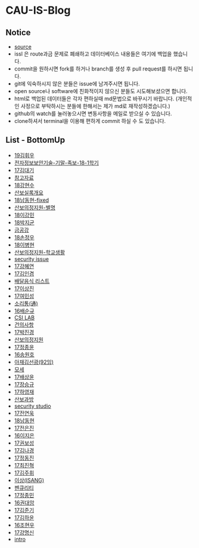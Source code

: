 # CAU-IS-Blog
## Notice
- [source](https://github.com/CAU-Dawn/)
- issl 은 route과금 문제로 폐쇄하고 데이터베이스 내용들은 여기에 백업을 했습니다.
- commit을 원하시면 fork를 하거나 branch를 생성 후 pull request를 하시면 됩니다.
- git에 익숙하시지 않은 분들은 issue에 남겨주시면 됩니다.
- open source나 software에 친화적이지 않으신 분들도 시도해보셨으면 합니다.
- html로 백업된 데이터들은 각자 편하실때 md문법으로 바꾸시기 바랍니다. (개인적인 사정으로 부탁하시는 분들에 한해서는 제가 md로 재작성하겠습니다.)
- github의 watch를 눌러놓으시면 변동사항을 메일로 받으실 수 있습니다.
- clone하셔서 terminal을 이용해 편하게 commit 하실 수 도 있습니다.
## List - BottomUp
- [19김휘우](/19김휘우.md)
- [전자정보보안기술-기말-족보-18-1학기](/전자정보보안기술-기말-족보-18-1학기.md)
- [17김대기](/17김대기.md)
- [참고자료](/참고자료.md)
- [18강현수](/18강현수.md)
- [산보실록개요](산보실록개요.md)
- [18남동현-fixed](/18남동현-fixed.md)
- [산보의정지원-별명](/산보의정지원-별명.md)
- [18이강민](18이강민.md)
- [18박지균](/18박지균.md)
- [금공강](/금공강.md)
- [18손정우](/18손정우.md)
- [18이병현](/18이병현.md)
- [산보의정지원-학교생활](/산보의정지원-학교생활.md)
- [security issue](/security-issue.md)
- [17강혜연](/17강혜연.md)
- [17김인겸](/17김인겸.md)
- [배달음식 리스트](/배달음식리스트.md)
- [17이상진](/17이상진.md)
- [17여민성](/17여민성.md)
- [소리통(通)](/소리통.md)
- [16배순규](16배순규.md)
- [CSI LAB](/CSI-Lab.md)
- [건의사항](/건의사항.md)
- [17박진경](/17박진경.md)
- [산보의정지원](/산보의정지원.md)
- [17정종윤](/17정종윤.md)
- [16송원호](/16송원호.md)
- [아재김선광(92임)](아재김선광.md)
- [모세](/모세.md)
- [17배상윤](/17배상윤.md)
- [17장승규](/17장승규.md)
- [17하영재](/17하영재.md)
- [산보과방](/산보과방.md)
- [security studio](/security-studio,md)
- [17전연욱](/17전연욱.md)
- [18남동현](18남동현.md)
- [17전은진](/17전은진.md)
- [16이지은](/16이지은.md)
- [17권보성](/17권보성.md)
- [17김나경](/17김나경.md)
- [17정동진](/17정동진.md)
- [17최진혁](/17최진혁.md)
- [17김주휘](/17김주휘.md)
- [이상(ISANG)](/이상(ISANG).md)
- [펜큐리티](/펜큐리티.md)
- [17정종민](/17정종민.md)
- [16권대암](/16권대암.md)
- [17김준기](/17김준기.md)
- [17김하윤](/17김하윤.md)
- [16조현우](/16조현우.md)
- [17강명신](/17강명신.html)
- [intro](/intro.md)